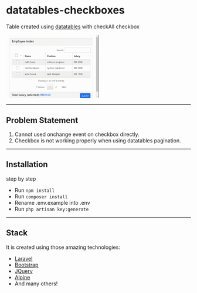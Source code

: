# datatables-checkboxes
Table created using [datatables](https://www.datatables.net/) with checkAll checkbox

<img src="./res/output.gif" alt="datatables-checkboxes" width="50%" height="50%">

---

## Problem Statement
1. Cannot used onchange event on checkbox directly.
2. Checkbox is not working properly when using datatables pagination.

---

## Installation
step by step
* Run `npm install`
* Run `composer install`
* Rename .env.example into .env
* Run `php artisan key:generate`

---

## Stack
It is created using those amazing technologies:
- [Laravel](https://laravel.com/)
- [Bootstrap](https://getbootstrap.com/)
- [JQuery](https://jquery.com/)
- [Alpine](https://alpinejs.dev/)
- And many others!

